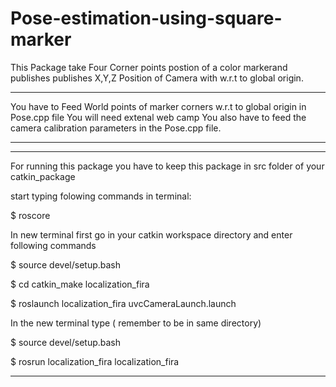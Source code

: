 # Pose-estimation-using-square-marker


This Package take Four Corner points postion of a color markerand 
publishes publishes X,Y,Z Position of Camera with w.r.t to global origin.

 

------------------------------------------------------------------------------------------------------------------------------------------------
You have to Feed World points of marker corners w.r.t to global origin in Pose.cpp file
You will need extenal web camp
You also have to feed the camera calibration parameters in the Pose.cpp file.

------------------------------------------------------------------------------------------------------------------------------------------------

------------------------------------------------------------------------------------------------------------------------------------------------
For running this package you have to keep this package in src folder of your catkin_package

start typing folowing commands in terminal:

$ roscore


In new terminal first go in your catkin workspace directory and enter following commands

$ source devel/setup.bash

$ cd catkin_make localization_fira

$ roslaunch localization_fira uvcCameraLaunch.launch

In the new terminal type ( remember to be in same directory)

$ source devel/setup.bash

$ rosrun localization_fira localization_fira

---------------------------------------------------------------------------------------------------------------------------------------------------



